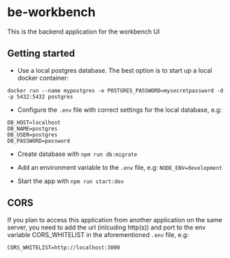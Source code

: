 # be-workbench
This is the backend application for the workbench UI

## Getting started

- Use a local postgres database. The best option is to start up a local docker container:
```
docker run --name mypostgres -e POSTGRES_PASSWORD=mysecretpassword -d -p 5432:5432 postgres
```
- Configure the ``.env`` file with correct settings for the local database, e.g:
```
DB_HOST=localhost
DB_NAME=postgres
DB_USER=postgres
DB_PASSWORD=password
```
- Create database with ``npm run db:migrate``

- Add an environment variable to the ``.env`` file, e.g: 
```NODE_ENV=development```

- Start the app with ``npm run start:dev``

## CORS
If you plan to access this application from another application on the same server, you need to add the url (inlcuding http(s)) and port to 
the env variable CORS_WHITELIST in the aforementioned ``.env`` file, e.g:
```
CORS_WHITELIST=http://localhost:3000
``` 
